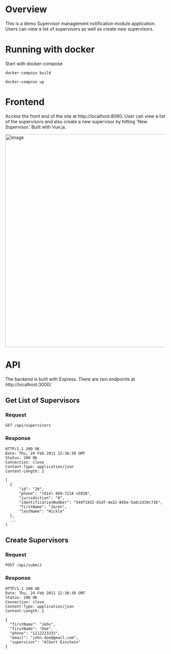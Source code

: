 # Overview
This is a demo Supervisor management notification module application. Users can view a list of supervisors as well as create new supervisors.

# Running with docker
Start with docker-compose
```
docker-compose build
```

```
docker-compose up
```

# Frontend

Access the front end of the site at http://localhost:8080. User can view a list of the supervisors and also create a new supervisor by hitting 'New Supervisor.' Built with Vue.js.

<img width="669" alt="image" src="https://user-images.githubusercontent.com/37814424/167231892-32530931-f281-4f31-9c44-7479d3561e5b.png">

# API

The backend is built with Express. There are two endpoints at http://localhost:3000/

## Get List of Supervisors

### Request

`GET /api/supervisors`

### Response

    HTTP/1.1 200 OK
    Date: Thu, 24 Feb 2011 12:36:30 GMT
    Status: 200 OK
    Connection: close
    Content-Type: application/json
    Content-Length: 2

    [
      {
          "id": "26",
          "phone": "(614) 469-7214 x5928",
          "jurisdiction": "0",
          "identificationNumber": "549f1832-d1df-4e22-845e-5adc2d39c73b",
          "firstName": "Jaren",
          "lastName": "Hickle"
      },
      ...
    ]
    

## Create Supervisors

### Request

`POST /api/submit`

### Response

    HTTP/1.1 200 OK
    Date: Thu, 24 Feb 2011 12:36:30 GMT
    Status: 200 OK
    Connection: close
    Content-Type: application/json
    Content-Length: 2

    {
      "firstName": "John",
      "firstName": "Doe",
      "phone": "1112223333",
      "email": "john.doe@gmail.com",
      "supervisor": "Albert Einstein"
    }
